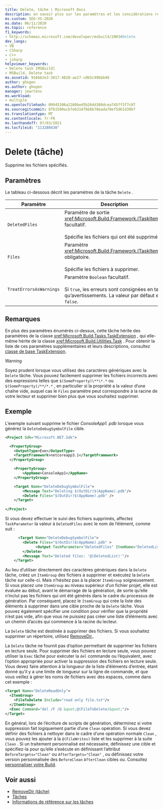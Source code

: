 ```yaml
---
title: Delete, tâche | Microsoft Docs
description: en savoir plus sur les paramètres et les considérations relatives à l’utilisation de la tâche de suppression MSBuild pour supprimer les fichiers spécifiés.
ms.custom: SEO-VS-2020
ms.date: 06/11/2020
ms.topic: reference
f1_keywords:
- http://schemas.microsoft.com/developer/msbuild/2003#Delete
dev_langs:
- VB
- CSharp
- C++
- jsharp
helpviewer_keywords:
- Delete task [MSBuild]
- MSBuild, Delete task
ms.assetid: 916bb2e3-3017-4828-ae27-c0b5c99bbb48
author: ghogen
ms.author: ghogen
manager: jmartens
ms.workload:
- multiple
ms.openlocfilehash: 09945306a2260bed5b264d380dcea745ff3f7c07
ms.sourcegitcommit: 8fb1500acb7e6314fbb6b78eada78ef5d61d39bf
ms.translationtype: MT
ms.contentlocale: fr-FR
ms.lasthandoff: 07/03/2021
ms.locfileid: "113280430"
---
```

# <a name="delete-task"></a>Delete (tâche)

Supprime les fichiers spécifiés.

## <a name="parameters"></a>Paramètres

Le tableau ci-dessous décrit les paramètres de la tâche `Delete` .

|Paramètre|Description|
|---------------|-----------------|
|`DeletedFiles`|Paramètre de sortie <xref:Microsoft.Build.Framework.ITaskItem>`[]` facultatif.<br /><br /> Spécifie les fichiers qui ont été supprimés.|
|`Files`|Paramètre <xref:Microsoft.Build.Framework.ITaskItem>`[]` obligatoire.<br /><br /> Spécifie les fichiers à supprimer.|
|`TreatErrorsAsWarnings`|Paramètre `Boolean` facultatif.<br /><br /> Si `true`, les erreurs sont consignées en tant qu’avertissements. La valeur par défaut est `false`.|

## <a name="remarks"></a>Remarques

En plus des paramètres énumérés ci-dessus, cette tâche hérite des paramètres de la classe <xref:Microsoft.Build.Tasks.TaskExtension> , qui elle-même hérite de la classe <xref:Microsoft.Build.Utilities.Task> . Pour obtenir la liste de ces paramètres supplémentaires et leurs descriptions, consultez [classe de base TaskExtension](../msbuild/taskextension-base-class.md).

> [!WARNING]
> Soyez prudent lorsque vous utilisez des caractères génériques avec la `Delete` tâche. Vous pouvez facilement supprimer les fichiers incorrects avec des expressions telles que `$(SomeProperty)\**\*.*` ou `$(SomeProperty)/**/*.*` , en particulier si la propriété a la valeur d’une chaîne vide, auquel cas le `Files` paramètre peut correspondre à la racine de votre lecteur et supprimer bien plus que vous souhaitez supprimer.

## <a name="example"></a>Exemple

L’exemple suivant supprime le fichier *ConsoleApp1. pdb* lorsque vous générez la `DeleteDebugSymbolFile` cible.

```xml
<Project Sdk="Microsoft.NET.Sdk">

  <PropertyGroup>
    <OutputType>Exe</OutputType>
    <TargetFramework>netcoreapp3.1</TargetFramework>
  </PropertyGroup>

    <PropertyGroup>
        <AppName>ConsoleApp1</AppName>
    </PropertyGroup>

    <Target Name="DeleteDebugSymbolFile">
        <Message Text="Deleting $(OutDir)$(AppName).pdb"/>
        <Delete Files="$(OutDir)$(AppName).pdb" />
    </Target>
  
</Project>

```

Si vous devez effectuer le suivi des fichiers supprimés, affectez `TaskParameter` la valeur à `DeletedFiles` avec le nom de l’élément, comme suit :

```xml
      <Target Name="DeleteDebugSymbolFile">
        <Delete Files="$(OutDir)$(AppName).pdb" >
              <Output TaskParameter="DeletedFiles" ItemName="DeletedList"/>
        </Delete>
        <Message Text="Deleted files: '@(DeletedList)'"/>
    </Target>
```

Au lieu d’utiliser directement des caractères génériques dans la `Delete` tâche, créez un `ItemGroup` des fichiers à supprimer et exécutez la `Delete` tâche sur celle-ci. Mais n’hésitez pas à la placer `ItemGroup` soigneusement. Si vous placez une `ItemGroup` au niveau supérieur d’un fichier projet, elle est évaluée au début, avant le démarrage de la génération, de sorte qu’elle n’inclut pas les fichiers qui ont été générés dans le cadre du processus de génération. Par conséquent, placez le `ItemGroup` qui crée la liste des éléments à supprimer dans une cible proche de la `Delete` tâche. Vous pouvez également spécifier une condition pour vérifier que la propriété n’est pas vide, afin que vous ne puissiez pas créer une liste d’éléments avec un chemin d’accès qui commence à la racine du lecteur.

La `Delete` tâche est destinée à supprimer des fichiers. Si vous souhaitez supprimer un répertoire, utilisez [RemoveDir,](removedir-task.md).

La `Delete` tâche ne fournit pas d’option permettant de supprimer les fichiers en lecture seule. Pour supprimer des fichiers en lecture seule, vous pouvez utiliser la `Exec` tâche pour exécuter la `del` commande ou l’équivalent, avec l’option appropriée pour activer la suppression des fichiers en lecture seule. Vous devez faire attention à la longueur de la liste d’éléments d’entrée, étant donné qu’il y a une limite de longueur sur la ligne de commande, et que vous veillez à gérer les noms de fichiers avec des espaces, comme dans cet exemple :

```xml
<Target Name="DeleteReadOnly">
  <ItemGroup>
    <FileToDelete Include="read only file.txt"/>
  </ItemGroup>
  <Exec Command="del /F /Q &quot;@(FileToDelete)&quot;"/>
</Target>
```

En général, lors de l’écriture de scripts de génération, déterminez si votre suppression fait logiquement partie d’une `Clean` opération. Si vous devez définir des fichiers à nettoyer dans le cadre d’une opération normale `Clean` , vous pouvez les ajouter à la `@(FileWrites)` liste et les supprimer à la suite `Clean` . Si un traitement personnalisé est nécessaire, définissez une cible et spécifiez-la pour qu’elle s’exécute en définissant l’attribut `BeforeTargets="Clean"` ou `AfterTargets="Clean"` , ou définissez votre version personnalisée des `BeforeClean` `AfterClean` cibles ou. Consultez [personnaliser votre Build](customize-your-build.md).

## <a name="see-also"></a>Voir aussi

- [RemoveDir (tâche)](removedir-task.md)
- [Tâches](../msbuild/msbuild-tasks.md)
- [Informations de référence sur les tâches](../msbuild/msbuild-task-reference.md)
